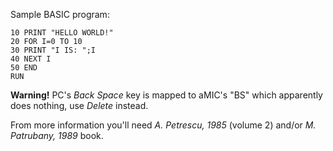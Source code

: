 Sample BASIC program:
```
10 PRINT "HELLO WORLD!"
20 FOR I=0 TO 10
30 PRINT "I IS: ";I
40 NEXT I
50 END
RUN
```
**Warning!** PC's _Back Space_ key is mapped to aMIC's "BS" which apparently does nothing, use _Delete_ instead.

From more information you'll need _A. Petrescu, 1985_ (volume 2) and/or _M. Patrubany, 1989_ book.

